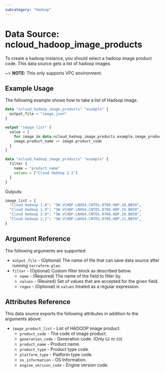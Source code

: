 ```yaml
---
subcategory: "Hadoop"
---
```



# Data Source: ncloud_hadoop_image_products 

To create a hadoop instance, you should select a hadoop image product code. This data source gets a list of hadoop images.

~> **NOTE:** This only supports VPC environment.

## Example Usage

The following example shows how to take a list of Hadoop image.

```terraform
data "ncloud_hadoop_image_products" "example" {
  output_file = "image.json"
}

output "image_list" {
  value = {
    for image in data.ncloud_hadoop_image_products.example.image_product_list:
    image.product_name => image.product_code
  }
}
```

```terraform
data "ncloud_hadoop_image_products" "example" {
  filter {
    name = "product_name"
    values = ["Cloud Hadoop 2.1"]
  }
}
```

Outputs:
```terraform
image_list = {
  "Cloud Hadoop 1.8": "SW.VCHDP.LNX64.CNTOS.0708.HDP.18.B050",
  "Cloud Hadoop 1.9": "SW.VCHDP.LNX64.CNTOS.0708.HDP.19.B050",
  "Cloud Hadoop 2.0": "SW.VCHDP.LNX64.CNTOS.0708.HDP.20.B050",
  "Cloud Hadoop 2.1": "SW.VCHDP.LNX64.CNTOS.0708.HDP.21.B050",
}
```

## Argument Reference

The following arguments are supported:

* `output_file` - (Optional) The name of file that can save data source after running `terraform plan`. 
* `filter` - (Optional) Custom filter block as described below.
    * `name` - (Required) The name of the field to filter by.
    * `values` - (Reuired) Set of values that are accepted for the given field.
    * `regex` - (Optional) is `values` treated as a regular expression.

## Attributes Reference

This data source exports the following attributes in addition to the arguments above:

* `image_product_list` - List of HADOOP image product.
  * `product_code` - The code of image product.
  * `generation_code` - Generation code. (Only `G2` or `G3`)
  * `product_name` - Product name.
  * `product_type` - Product type code.
  * `platform_type` - Platform type code.
  * `os_information` - OS Information.
  * `engine_version_code` - Engine version code.
